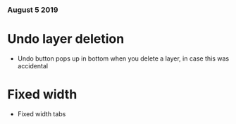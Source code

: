 ### August 5 2019
# Undo layer deletion

* Undo button pops up in bottom when you delete a layer, in case this was accidental

# Fixed width

* Fixed width tabs